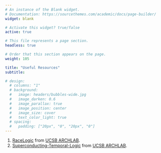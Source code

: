 ```yaml
---
# An instance of the Blank widget.
# Documentation: https://sourcethemes.com/academic/docs/page-builder/
widget: blank

# Activate this widget? true/false
active: true

# This file represents a page section.
headless: true

# Order that this section appears on the page.
weight: 105

title: "Useful Resources"
subtitle:

# design:
  # columns: "1"
  # background:
  #   image: headers/bubbles-wide.jpg
  #   image_darken: 0.6
  #   image_parallax: true
  #   image_position: center
  #   image_size: cover
  #   text_color_light: true
  # spacing:
  #   padding: ["20px", "0", "20px", "0"]
---
```


1. [RaceLogic](https://github.com/UCSBarchlab/RaceLogic) from [UCSB ARCHLAB](https://www.arch.cs.ucsb.edu/).
2. [Superconducting-Temporal-Logic](https://github.com/UCSBarchlab/Superconducting-Temporal-Logic) from [UCSB ARCHLAB](https://www.arch.cs.ucsb.edu/).